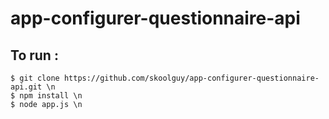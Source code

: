# app-configurer-questionnaire-api

## To run :

```
$ git clone https://github.com/skoolguy/app-configurer-questionnaire-api.git \n
$ npm install \n
$ node app.js \n
```
